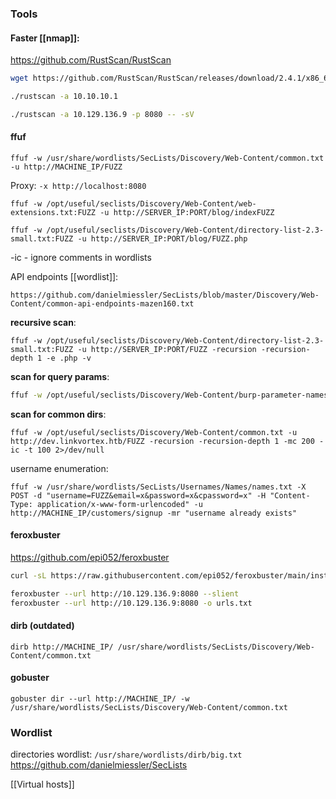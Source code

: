 ### Tools

#### Faster [[nmap]]:
https://github.com/RustScan/RustScan
```bash
wget https://github.com/RustScan/RustScan/releases/download/2.4.1/x86_64-linux-rustscan.tar.gz.zip && unzip x86_64-linux-rustscan.tar.gz.zip && tar xf ./x86_64-linux-rustscan.tar.gz 

./rustscan -a 10.10.10.1

./rustscan -a 10.129.136.9 -p 8080 -- -sV
```
#### ffuf
`ffuf -w /usr/share/wordlists/SecLists/Discovery/Web-Content/common.txt -u http://MACHINE_IP/FUZZ`

Proxy:
`-x http://localhost:8080`

```shell
ffuf -w /opt/useful/seclists/Discovery/Web-Content/web-extensions.txt:FUZZ -u http://SERVER_IP:PORT/blog/indexFUZZ
```

```shell
ffuf -w /opt/useful/seclists/Discovery/Web-Content/directory-list-2.3-small.txt:FUZZ -u http://SERVER_IP:PORT/blog/FUZZ.php
```

-ic - ignore comments in wordlists

API endpoints [[wordlist]]:
```
https://github.com/danielmiessler/SecLists/blob/master/Discovery/Web-Content/common-api-endpoints-mazen160.txt
```

**recursive scan**:
```shell
ffuf -w /opt/useful/seclists/Discovery/Web-Content/directory-list-2.3-small.txt:FUZZ -u http://SERVER_IP:PORT/FUZZ -recursion -recursion-depth 1 -e .php -v
```

**scan for query params**:
```bash
ffuf -w /opt/useful/seclists/Discovery/Web-Content/burp-parameter-names.txt:FUZZ -u http://admin.academy.htb:53809/admin/admin.php?FUZZ=key -fs 798
```


**scan for common dirs**:
```shell
ffuf -w /opt/useful/seclists/Discovery/Web-Content/common.txt -u http://dev.linkvortex.htb/FUZZ -recursion -recursion-depth 1 -mc 200 -ic -t 100 2>/dev/null
```

username enumeration:
````shell
ffuf -w /usr/share/wordlists/SecLists/Usernames/Names/names.txt -X POST -d "username=FUZZ&email=x&password=x&cpassword=x" -H "Content-Type: application/x-www-form-urlencoded" -u http://MACHINE_IP/customers/signup -mr "username already exists"
````
#### feroxbuster
https://github.com/epi052/feroxbuster
```bash
curl -sL https://raw.githubusercontent.com/epi052/feroxbuster/main/install-nix.sh | bash -s $HOME/.local/bin
```
```bash
feroxbuster --url http://10.129.136.9:8080 --slient
feroxbuster --url http://10.129.136.9:8080 -o urls.txt
```

#### dirb (outdated)
`dirb http://MACHINE_IP/ /usr/share/wordlists/SecLists/Discovery/Web-Content/common.txt`

#### gobuster
`gobuster dir --url http://MACHINE_IP/ -w /usr/share/wordlists/SecLists/Discovery/Web-Content/common.txt`

### Wordlist
directories wordlist: `/usr/share/wordlists/dirb/big.txt` 
https://github.com/danielmiessler/SecLists


[[Virtual hosts]]
